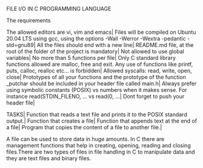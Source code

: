 FILE I/O IN C PROGRAMMING LANGUAGE

The requirements

The allowed editors are vi, vim and emacs|
Files will be compiled on Ubuntu 20.04 LTS using gcc, using the options -Wall -Werror -Wextra -pedantic -std=gnu89|
All the files should end with a new line|
README.md file, at the root of the folder of the project is mandatory|
Not allowed to use global variables|
No more than 5 functions per file|
Only C standard library functions allowed are malloc, free and exit. Any use of functions like printf, puts, calloc, realloc etc… is forbidden|
Allowed syscalls: read, write, open, close|
Prototypes of all your functions and the prototype of the function _putchar should be included in your header file called main.h|
Always prefer using symbolic constants (POSIX) vs numbers when it makes sense. For instance read(STDIN_FILENO, ... vs read(0, ...|
Dont forget to push your header file|

TASKS|
Function that reads a text file and prints it to the POSIX standard output.|
Function that creates a file|
Function that appends text at the end of a file|
Program that copies the content of a file to another file.|

A file can be used to store data in huge amounts. In C there are management functions that help in creating, opening, reading and closing files.There are two types of files in file handling in C to manipulate data and they are text files and binary files.

